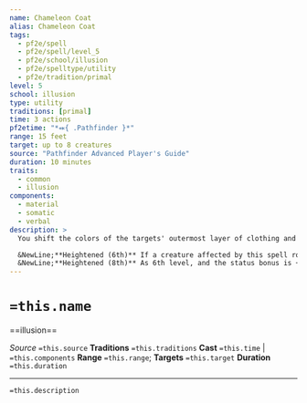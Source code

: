 ```yaml
---
name: Chameleon Coat
alias: Chameleon Coat
tags:
  - pf2e/spell
  - pf2e/spell/level_5
  - pf2e/school/illusion
  - pf2e/spelltype/utility
  - pf2e/tradition/primal
level: 5
school: illusion
type: utility
traditions: [primal]
time: 3 actions
pf2etime: "*⬽{ .Pathfinder }*"
range: 15 feet
target: up to 8 creatures
source: "Pathfinder Advanced Player's Guide"
duration: 10 minutes
traits:
  - common
  - illusion
components:
  - material
  - somatic
  - verbal
description: >
  You shift the colors of the targets' outermost layer of clothing and gear to be closer to their environment when they remain still. Creatures affected by the spell gain a +3 status bonus to Stealth checks to Hide. The changed color granted by the spell always shifts to match the environment, even if there are drastic changes. If any piece of gear or clothing affected by the spell is removed from a creature, the spell ends for that creature.

  &NewLine;**Heightened (6th)** If a creature affected by this spell rolls a critical failure on its Stealth check to Sneak within 30 feet of a creature that would spot it, it instead only fails its check, as the spell mildly hypnotizes the spotter.
  &NewLine;**Heightened (8th)** As 6th level, and the status bonus is +4.
---
```

# `=this.name`
==illusion==

*Source* `=this.source`
**Traditions** `=this.traditions`
**Cast** `=this.time` | `=this.components`
**Range** `=this.range`; **Targets** `=this.target`
**Duration** `=this.duration`

***
`=this.description`